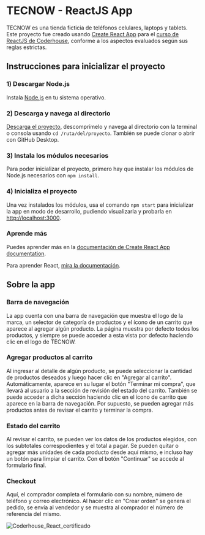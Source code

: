 # TECNOW - ReactJS App

TECNOW es una tienda ficticia de teléfonos celulares, laptops y tablets.
Este proyecto fue creado usando [Create React App](https://github.com/facebook/create-react-app) para el [curso de ReactJS de Coderhouse](https://www.coderhouse.com/online/reactjs), conforme a los aspectos evaluados según sus reglas estrictas.

## Instrucciones para inicializar el proyecto

### 1) Descargar Node.js
Instala [Node.js](https://nodejs.org/) en tu sistema operativo.

### 2) Descarga y navega al directorio
[Descarga el proyecto](https://github.com/cirmialexis/coderhouse-react-project/archive/refs/heads/main.zip), descomprímelo y navega al directorio con la terminal o consola usando `cd /ruta/del/proyecto`. También se puede clonar o abrir con GitHub Desktop.

### 3) Instala los módulos necesarios
Para poder inicializar el proyecto, primero hay que instalar los módulos de Node.js necesarios con `npm install`.

### 4) Inicializa el proyecto
Una vez instalados los módulos, usa el comando `npm start` para inicializar la app en modo de desarrollo, pudiendo visualizarla y probarla en [http://localhost:3000](http://localhost:3000).

### Aprende más
Puedes aprender más en la [documentación de Create React App documentation](https://facebook.github.io/create-react-app/docs/getting-started).

Para aprender React, [mira la documentación](https://reactjs.org/).


## Sobre la app

### Barra de navegación
La app cuenta con una barra de navegación que muestra el logo de la marca, un selector de categoría de productos y el ícono de un carrito que aparece al agregar algún producto. La página muestra por defecto todos los productos, y siempre se puede acceder a esta vista por defecto haciendo clic en el logo de TECNOW.

### Agregar productos al carrito
Al ingresar al detalle de algún producto, se puede seleccionar la cantidad de productos deseados y luego hacer clic en "Agregar al carrito". Automáticamente, aparece en su lugar el botón "Terminar mi compra", que llevará al usuario a la sección de revisión del estado del carrito. También se puede acceder a dicha sección haciendo clic en el ícono de carrito que aparece en la barra de navegación. Por supuesto, se pueden agregar más productos antes de revisar el carrito y terminar la compra.

### Estado del carrito
Al revisar el carrito, se pueden ver los datos de los productos elegidos, con los subtotales correspodientes y el total a pagar. Se pueden quitar o agregar más unidades de cada producto desde aquí mismo, e incluso hay un botón para limpiar el carrito. Con el botón "Continuar" se accede al formulario final.

### Checkout
Aquí, el comprador completa el formulario con su nombre, número de teléfono y correo electrónico. Al hacer clic en "Crear orden" se genera el pedido, se envía al vendedor y se muestra al comprador el número de referencia del mismo.

![Coderhouse_React_certificado](https://github.com/cirmialexis/coderhouse-react-project/assets/1320538/a8d142e8-265d-48e8-ab28-f3e29819384b)
